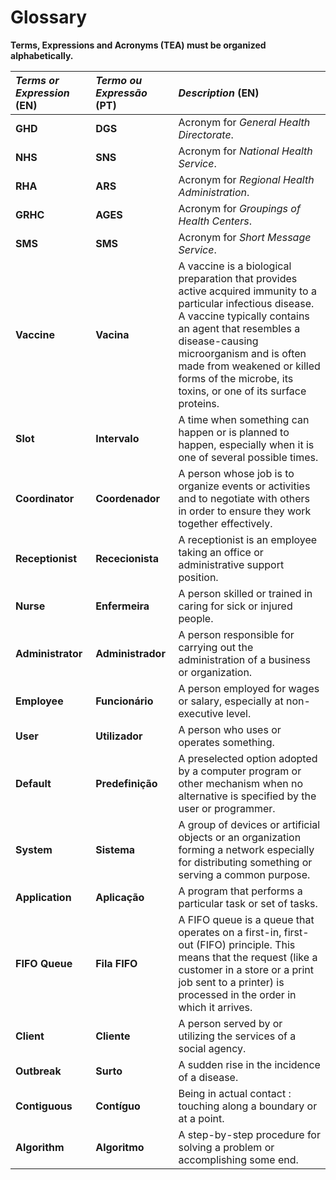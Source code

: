 # Glossary

**Terms, Expressions and Acronyms (TEA) must be organized alphabetically.**

| **_Terms or Expression_** (EN)  | **_Termo ou Expressão_** (PT) | **_Description_** (EN)                                           |                                       
|:------------------------|:-----------------|:--------------------------------------------|
| **GHD** | **DGS** | Acronym for _General Health Directorate_.|
| **NHS** | **SNS** | Acronym for _National Health Service_.|
| **RHA** | **ARS** | Acronym for _Regional Health Administration_.|
| **GRHC** | **AGES** | Acronym for _Groupings of Health Centers_.|
| **SMS** | **SMS** | Acronym for _Short Message Service_. |
| **Vaccine** | **Vacina** | A vaccine is a biological preparation that provides active acquired immunity to a particular infectious disease. A vaccine typically contains an agent that resembles a disease-causing microorganism and is often made from weakened or killed forms of the microbe, its toxins, or one of its surface proteins.|
| **Slot** | **Intervalo** | A time when something can happen or is planned to happen, especially when it is one of several possible times.|
| **Coordinator** | **Coordenador** | A person whose job is to organize events or activities and to negotiate with others in order to ensure they work together effectively. |
| **Receptionist** | **Rececionista** | A receptionist is an employee taking an office or administrative support position.|
| **Nurse** | **Enfermeira** | A person skilled or trained in caring for sick or injured people. |
| **Administrator** | **Administrador** | A person responsible for carrying out the administration of a business or organization. |
| **Employee** | **Funcionário** | A person employed for wages or salary, especially at non-executive level. |
| **User** | **Utilizador** | A person who uses or operates something. |
| **Default** | **Predefinição** | A preselected option adopted by a computer program or other mechanism when no alternative is specified by the user or programmer. |
| **System** | **Sistema** | A group of devices or artificial objects or an organization forming a network especially for distributing something or serving a common purpose. |
| **Application** | **Aplicação** | A program that performs a particular task or set of tasks. |
| **FIFO Queue** | **Fila FIFO** | A FIFO queue is a queue that operates on a first-in, first-out (FIFO) principle. This means that the request (like a customer in a store or a print job sent to a printer) is processed in the order in which it arrives. |
| **Client** | **Cliente** | A person served by or utilizing the services of a social agency. |
| **Outbreak** | **Surto** | A sudden rise in the incidence of a disease. |
| **Contiguous** | **Contíguo** | Being in actual contact : touching along a boundary or at a point. |
| **Algorithm** | **Algoritmo** | A step-by-step procedure for solving a problem or accomplishing some end. |










